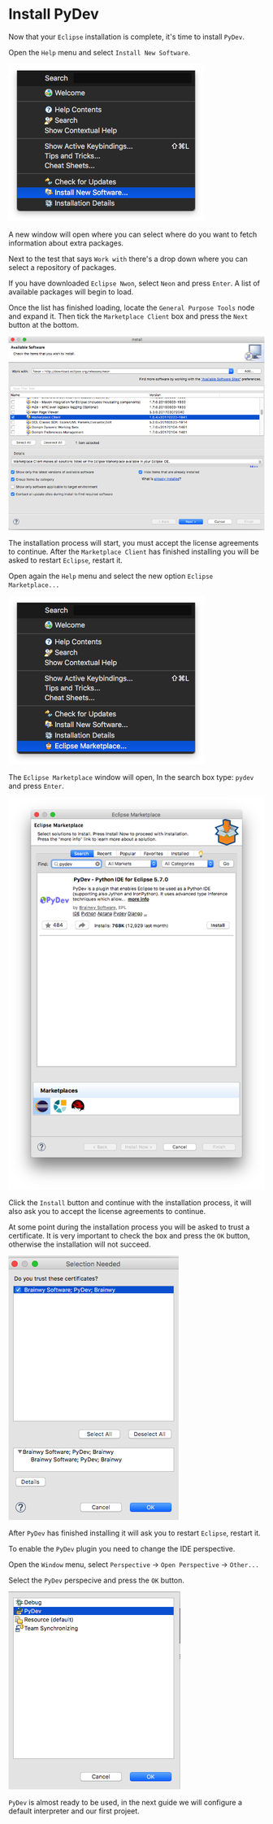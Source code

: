 # Install PyDev

Now that your `Eclipse` installation is complete, it's time to install `PyDev`.

Open the `Help` menu and select `Install New Software`. 

![Install New Software](./images/1.png)

A new window will open where you can select where do you want to fetch information about extra packages.

Next to the test that says `Work with` there's a drop down where you can select a repository of packages.

If you have downloaded `Eclipse Nwon`, select `Neon` and press `Enter`. A list of available packages will begin to load.

Once the list has finished loading, locate the `General Purpose Tools` node and expand it. Then tick the `Marketplace Client` box and press the `Next` button at the bottom.

![Marketplace Client](./images/2.png)

The installation process will start, you must accept the license agreements to continue. After the `Marketplace Client` has finished installing you will be asked to restart `Eclipse`, restart it.

Open again the `Help` menu and select the new option `Eclipse Marketplace...`

![Eclipse Marketplace](./images/3.png)

The `Eclipse Marketplace` window will open, In the search box type: `pydev` and press `Enter`.

![Eclipse Marketplace](./images/4.png)

Click the `Install` button and continue with the installation process, it will also ask you to accept the license agreements to continue.

At some point during the installation process you will be asked to trust a certificate. It is very important to check the box and press the `OK` button, otherwise the installation will not succeed.

![Certificate](./images/5.png)

After `PyDev` has finished installing it will ask you to restart `Eclipse`, restart it.

To enable the `PyDev` plugin you need to change the IDE perspective.

Open the `Window` menu, select `Perspective` -> `Open Perspective` -> `Other...`

Select the `PyDev` perspecive and press the `OK` button.

![Perspective](./images/6.png)

`PyDev` is almost ready to be used, in the next guide we will configure a default interpreter and our first projeet.
